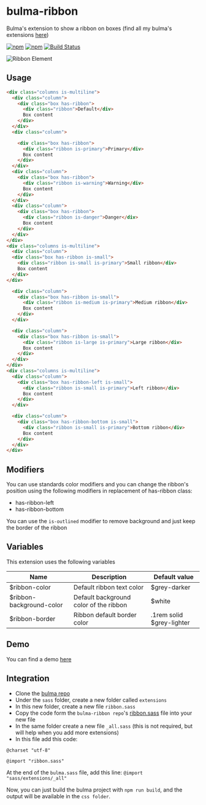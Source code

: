 # bulma-ribbon
Bulma's extension to show a ribbon on boxes
(find all my bulma's extensions [here](https://wikiki.github.io/bulma-extensions/overview))

[![npm](https://img.shields.io/npm/v/bulma-ribbon.svg)](https://www.npmjs.com/package/bulma-ribbon)
[![npm](https://img.shields.io/npm/dm/bulma-ribbon.svg)](https://www.npmjs.com/package/bulma-ribbon)
[![Build Status](https://travis-ci.org/Wikiki/bulma-ribbon.svg?branch=master)](https://travis-ci.org/Wikiki/bulma-ribbon)


![Ribbon Element](https://img4.hostingpics.net/pics/737717ScreenShot20170810at095724.png)

Usage
---
```html
<div class="columns is-multiline">
  <div class="column">
    <div class="box has-ribbon">
      <div class="ribbon">Default</div>
      Box content
    </div>
  </div>
  <div class="column">

    <div class="box has-ribbon">
      <div class="ribbon is-primary">Primary</div>
      Box content
    </div>
  </div>
  <div class="column">
    <div class="box has-ribbon">
      <div class="ribbon is-warning">Warning</div>
      Box content
    </div>
  </div>
  <div class="column">
    <div class="box has-ribbon">
      <div class="ribbon is-danger">Danger</div>
      Box content
    </div>
  </div>
</div>
<div class="columns is-multiline">
  <div class="column">
  <div class="box has-ribbon is-small">
    <div class="ribbon is-small is-primary">Small ribbon</div>
    Box content
  </div>
</div>

  <div class="column">
    <div class="box has-ribbon is-small">
      <div class="ribbon is-medium is-primary">Medium ribbon</div>
      Box content
    </div>
  </div>

  <div class="column">
    <div class="box has-ribbon is-small">
      <div class="ribbon is-large is-primary">Large ribbon</div>
      Box content
    </div>
  </div>
</div>
<div class="columns is-multiline">
  <div class="column">
    <div class="box has-ribbon-left is-small">
      <div class="ribbon is-small is-primary">Left ribbon</div>
      Box content
    </div>
  </div>

  <div class="column">
    <div class="box has-ribbon-bottom is-small">
      <div class="ribbon is-small is-primary">Bottom ribbon</div>
      Box content
    </div>
  </div>
</div>
```

Modifiers
---
You can use standards color modifiers and you can change the ribbon's position using the following modifiers in replacement of has-ribbon class:
- has-ribbon-left
- has-ribbon-bottom

You can use the ```is-outlined``` modifier to remove background and just keep the border of the ribbon

Variables
---
This extension uses the following variables

Name | Description | Default value    
-----|-------------|---------------
$ribbon-color | Default ribbon text color | $grey-darker
$ribbon-background-color | Default background color of the ribbon | $white
$ribbon-border | Ribbon default border color | .1rem solid $grey-lighter

Demo
---
You can find a demo [here](https://codepen.io/wikiki/pen/XagrqJ)

Integration
---
- Clone the [bulma repo](https://github.com/jgthms/bulma)
- Under the `sass` folder, create a new folder called `extensions`
- In this new folder, create a new file `ribbon.sass`
- Copy the code form the `bulma-ribbon repo`'s [ribbon.sass](https://github.com/Wikiki/bulma-ribbon/blob/master/ribbon.sass) file into your new file
- In the same folder create a new file `_all.sass` (this is not required, but will help when you add more extensions)
- In this file add this code:
```
@charset "utf-8"

@import "ribbon.sass"
```
At the end of the `bulma.sass` file, add this line: `@import "sass/extensions/_all"`

Now, you can just build the bulma project with `npm run build`, and the output will be available in the `css folder`.
